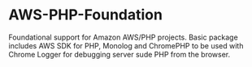 AWS-PHP-Foundation
==================

Foundational support for Amazon AWS/PHP projects.
Basic package includes AWS SDK for PHP, Monolog and ChromePHP
to be used with Chrome Logger for debugging server sude PHP
from the browser.
